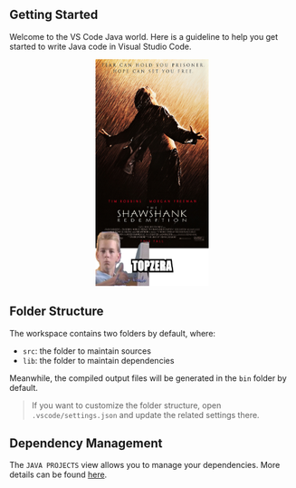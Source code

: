 ## Getting Started

Welcome to the VS Code Java world. Here is a guideline to help you get started to write Java code in Visual Studio Code.

<p align="center">
<img src="https://raw.githubusercontent.com/AndersonMiyake/alura-imersao-java/main/output/The%20Shawshank%20Redemption.png" width="200" height="400" />
</p>

## Folder Structure

The workspace contains two folders by default, where:

- `src`: the folder to maintain sources
- `lib`: the folder to maintain dependencies

Meanwhile, the compiled output files will be generated in the `bin` folder by default.

> If you want to customize the folder structure, open `.vscode/settings.json` and update the related settings there.

## Dependency Management

The `JAVA PROJECTS` view allows you to manage your dependencies. More details can be found [here](https://github.com/microsoft/vscode-java-dependency#manage-dependencies).

